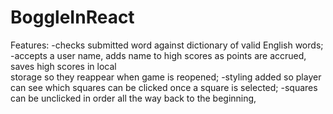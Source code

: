 # BoggleInReact
Features: 
-checks submitted word against dictionary of valid English words; 
-accepts a user name, adds name to high scores as points are accrued, saves high scores in local   
 storage so they reappear when game is reopened; 
-styling added so player can see which squares can be clicked once a square is selected; 
-squares can be unclicked in order all the way back to the beginning, 
